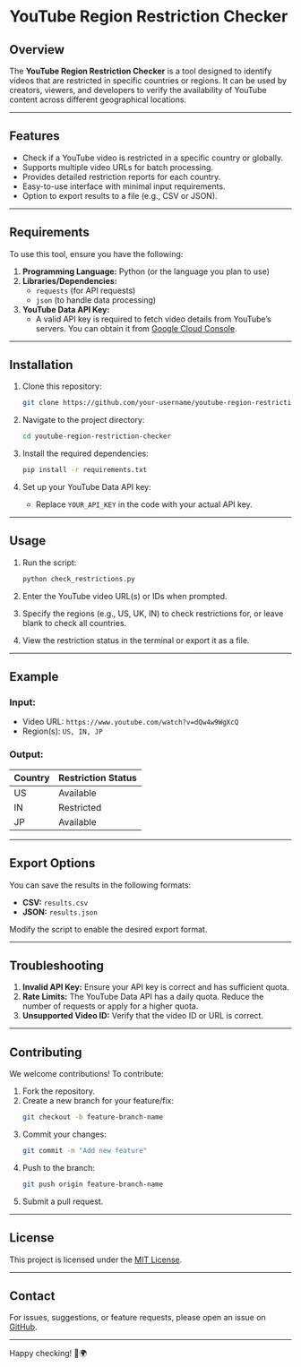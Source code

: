 # YouTube Region Restriction Checker

## Overview
The **YouTube Region Restriction Checker** is a tool designed to identify videos that are restricted in specific countries or regions. It can be used by creators, viewers, and developers to verify the availability of YouTube content across different geographical locations.

---

## Features
- Check if a YouTube video is restricted in a specific country or globally.
- Supports multiple video URLs for batch processing.
- Provides detailed restriction reports for each country.
- Easy-to-use interface with minimal input requirements.
- Option to export results to a file (e.g., CSV or JSON).

---

## Requirements
To use this tool, ensure you have the following:

1. **Programming Language:** Python (or the language you plan to use)
2. **Libraries/Dependencies:**
   - `requests` (for API requests)
   - `json` (to handle data processing)
3. **YouTube Data API Key:**
   - A valid API key is required to fetch video details from YouTube’s servers. You can obtain it from [Google Cloud Console](https://console.cloud.google.com/).

---

## Installation
1. Clone this repository:
   ```bash
   git clone https://github.com/your-username/youtube-region-restriction-checker.git
   ```

2. Navigate to the project directory:
   ```bash
   cd youtube-region-restriction-checker
   ```

3. Install the required dependencies:
   ```bash
   pip install -r requirements.txt
   ```

4. Set up your YouTube Data API key:
   - Replace `YOUR_API_KEY` in the code with your actual API key.

---

## Usage
1. Run the script:
   ```bash
   python check_restrictions.py
   ```

2. Enter the YouTube video URL(s) or IDs when prompted.

3. Specify the regions (e.g., US, UK, IN) to check restrictions for, or leave blank to check all countries.

4. View the restriction status in the terminal or export it as a file.

---

## Example
### Input:
- Video URL: `https://www.youtube.com/watch?v=dQw4w9WgXcQ`
- Region(s): `US, IN, JP`

### Output:
| Country | Restriction Status |
|---------|---------------------|
| US      | Available           |
| IN      | Restricted          |
| JP      | Available           |

---

## Export Options
You can save the results in the following formats:
- **CSV:** `results.csv`
- **JSON:** `results.json`

Modify the script to enable the desired export format.

---

## Troubleshooting
1. **Invalid API Key:** Ensure your API key is correct and has sufficient quota.
2. **Rate Limits:** The YouTube Data API has a daily quota. Reduce the number of requests or apply for a higher quota.
3. **Unsupported Video ID:** Verify that the video ID or URL is correct.

---

## Contributing
We welcome contributions! To contribute:
1. Fork the repository.
2. Create a new branch for your feature/fix:
   ```bash
   git checkout -b feature-branch-name
   ```
3. Commit your changes:
   ```bash
   git commit -m "Add new feature"
   ```
4. Push to the branch:
   ```bash
   git push origin feature-branch-name
   ```
5. Submit a pull request.

---

## License
This project is licensed under the [MIT License](LICENSE).

---

## Contact
For issues, suggestions, or feature requests, please open an issue on [GitHub](https://github.com/your-username/youtube-region-restriction-checker/issues).

---

Happy checking! 🎥🌍

